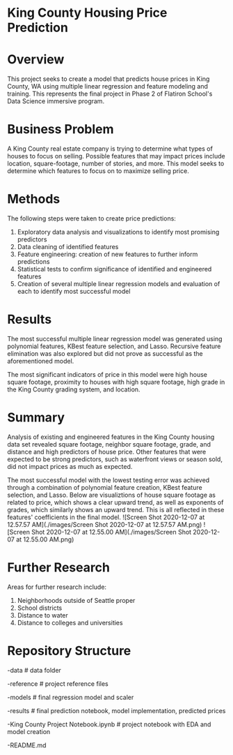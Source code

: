 # King County Housing Price Prediction

# Overview
This project seeks to create a model that predicts house prices in King County, WA using multiple linear regression and feature modeling and training. This represents the final project in Phase 2 of Flatiron School's Data Science immersive program.

# Business Problem
A King County real estate company is trying to determine what types of houses to focus on selling. Possible features that may impact prices include location, square-footage, number of stories, and more. This model seeks to determine which features to focus on to maximize selling price.

# Methods
The following steps were taken to create price predictions:
1. Exploratory data analysis and visualizations to identify most promising predictors
2. Data cleaning of identified features
3. Feature engineering: creation of new features to further inform predictions
4. Statistical tests to confirm significance of identified and engineered features
5. Creation of several multiple linear regression models and evaluation of each to identify most successful model

# Results
The most successful multiple linear regression model was generated using polynomial features, KBest feature selection, and Lasso. Recursive feature elimination was also explored but did not prove as successful as the aforementioned model.

The most significant indicators of price in this model were high house square footage, proximity to houses with high square footage, high grade in the King County grading system, and location.

# Summary
Analysis of existing and engineered features in the King County housing data set revealed square footage, neighbor square footage, grade, and distance and high predictors of house price. Other features that were expected to be strong predictors, such as waterfront views or season sold, did not impact prices as much as expected. 

The most successful model with the lowest testing error was achieved through a combination of polynomial feature creation, KBest feature selection, and Lasso. Below are visualiztions of house square footage as related to price, which shows a clear upward trend, as well as exponents of grades, which similarly shows an upward trend. This is all reflected in these features' coefficients in the final model.
![Screen Shot 2020-12-07 at 12.57.57 AM](./images/Screen Shot 2020-12-07 at 12.57.57 AM.png)
![Screen Shot 2020-12-07 at 12.55.00 AM](./images/Screen Shot 2020-12-07 at 12.55.00 AM.png)



# Further Research
Areas for further research include:
1. Neighborhoods outside of Seattle proper
2. School districts
3. Distance to water
4. Distance to colleges and universities

# Repository Structure
-data                                # data folder

-reference                           # project reference files

-models                              # final regression model and scaler

-results                             # final prediction notebook, model implementation, predicted prices

-King County Project Notebook.ipynb  # project notebook with EDA and model creation

-README.md

